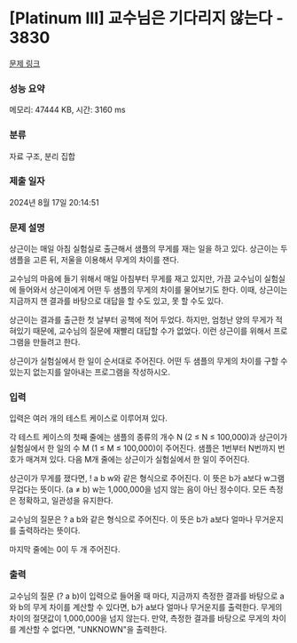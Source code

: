 # [Platinum III] 교수님은 기다리지 않는다 - 3830 

[문제 링크](https://www.acmicpc.net/problem/3830) 

### 성능 요약

메모리: 47444 KB, 시간: 3160 ms

### 분류

자료 구조, 분리 집합

### 제출 일자

2024년 8월 17일 20:14:51

### 문제 설명

<p>
	상근이는 매일 아침 실험실로 출근해서 샘플의 무게를 재는 일을 하고 있다. 상근이는 두 샘플을 고른 뒤, 저울을 이용해서 무게의 차이를 잰다.</p>

<p>
	교수님의 마음에 들기 위해서 매일 아침부터 무게를 재고 있지만, 가끔 교수님이 실험실에 들어와서 상근이에게 어떤 두 샘플의 무게의 차이를 물어보기도 한다. 이때, 상근이는 지금까지 잰 결과를 바탕으로 대답을 할 수도 있고, 못 할 수도 있다.</p>

<p>
	상근이는 결과를 출근한 첫 날부터 공책에 적어 두었다. 하지만, 엄청난 양의 무게가 적혀있기 때문에, 교수님의 질문에 재빨리 대답할 수가 없었다. 이런 상근이를 위해서 프로그램을 만들려고 한다.</p>

<p>
	상근이가 실험실에서 한 일이 순서대로 주어진다. 어떤 두 샘플의 무게의 차이를 구할 수 있는지 없는지를 알아내는 프로그램을 작성하시오.</p>

### 입력 

 <p>
	입력은 여러 개의 테스트 케이스로 이루어져 있다.</p>

<p>
	각 테스트 케이스의 첫째 줄에는 샘플의 종류의 개수 N (2 ≤ N ≤ 100,000)과 상근이가 실험실에서 한 일의 수 M (1 ≤ M ≤ 100,000)이 주어진다. 샘플은 1번부터 N번까지 번호가 매겨져 있다. 다음 M개 줄에는 상근이가 실험실에서 한 일이 주어진다.</p>

<p>
	상근이가 무게를 쟀다면, ! a b w와 같은 형식으로 주어진다. 이 뜻은 b가 a보다 w그램 무겁다는 뜻이다. (a ≠ b) w는 1,000,000을 넘지 않는 음이 아닌 정수이다. 모든 측정은 정확하고, 일관성을 유지한다.</p>

<p>
	교수님의 질문은 ? a b와 같은 형식으로 주어진다. 이 뜻은 b가 a보다 얼마나 무거운지를 출력하라는 뜻이다.</p>

<p>
	마지막 줄에는 0이 두 개 주어진다.</p>

### 출력 

 <p>
	교수님의 질문 (? a b)이 입력으로 들어올 때 마다, 지금까지 측정한 결과를 바탕으로 a와 b의 무게 차이를 계산할 수 있다면, b가 a보다 얼마나 무거운지를 출력한다. 무게의 차이의 절댓값이 1,000,000을 넘지 않는다. 만약, 측정한 결과를 바탕으로 무게의 차이를 계산할 수 없다면, "UNKNOWN"을 출력한다.</p>

